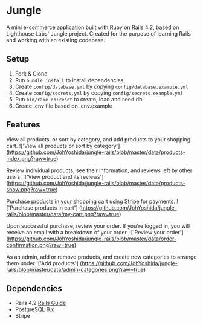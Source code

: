 # Jungle

A mini e-commerce application built with Ruby on Rails 4.2, based on Lighthouse Labs' Jungle project. Created for the purpose of learning Rails and working with an existing codebase.


## Setup

1. Fork & Clone
2. Run `bundle install` to install dependencies
3. Create `config/database.yml` by copying `config/database.example.yml`
4. Create `config/secrets.yml` by copying `config/secrets.example.yml`
5. Run `bin/rake db:reset` to create, load and seed db
6. Create .env file based on .env.example

## Features
View all products, or sort by category, and add products to your shopping cart.
!['View all products or sort by category']
(https://github.com/JohYoshida/jungle-rails/blob/master/data/products-index.png?raw=true)

Review individual products, see their information, and reviews left by other users.
!['View product and its reviews']
(https://github.com/JohYoshida/jungle-rails/blob/master/data/products-show.png?raw=true)

Purchase products in your shopping cart using Stripe for payments.
!['Purchase products in cart']
(https://github.com/JohYoshida/jungle-rails/blob/master/data/my-cart.png?raw=true)

Upon successful purchase, review your order. If you're logged in, you will receive an email with a breakdown of your order.
!['Review your order']
(https://github.com/JohYoshida/jungle-rails/blob/master/data/order-confirmation.png?raw=true)

As an admin, add or remove products, and create new categories to arrange them under
!['Add products']
(https://github.com/JohYoshida/jungle-rails/blob/master/data/admin-categories.png?raw=true)
## Dependencies

* Rails 4.2 [Rails Guide](http://guides.rubyonrails.org/v4.2/)
* PostgreSQL 9.x
* Stripe
